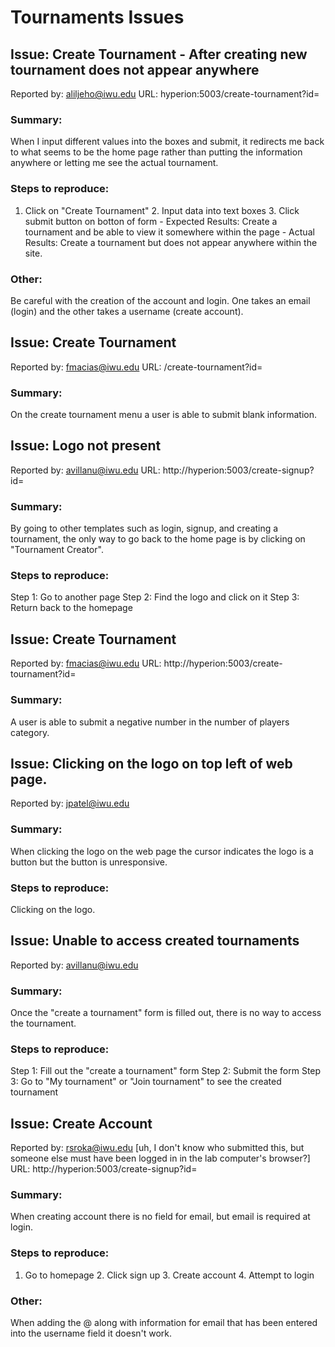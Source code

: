# Tournaments Issues


## Issue: Create Tournament - After creating new tournament does not appear anywhere
Reported by: aliljeho@iwu.edu
URL: hyperion:5003/create-tournament?id=

### Summary:
When I input different values into the boxes and submit, it redirects me back to what seems to be the home page rather than putting the information anywhere or letting me see the actual tournament.

### Steps to reproduce:
1. Click on "Create Tournament" 2. Input data into text boxes 3. Click submit button on botton of form - Expected Results: Create a tournament and be able to view it somewhere within the page - Actual Results: Create a tournament but does not appear anywhere within the site.

### Other:
Be careful with the creation of the account and login. One takes an email (login) and the other takes a username (create account).


## Issue: Create Tournament
Reported by: fmacias@iwu.edu
URL: /create-tournament?id=

### Summary:
On the create tournament menu a user is able to submit blank information. 


## Issue: Logo not present
Reported by: avillanu@iwu.edu
URL: http://hyperion:5003/create-signup?id=

### Summary:
By going to other templates such as login, signup, and creating a tournament, the only way to go back to the home page is by clicking on "Tournament Creator".  

### Steps to reproduce:
Step 1: Go to another page 
Step 2: Find the logo and click on it 
Step 3: Return back to the homepage


## Issue: Create Tournament 
Reported by: fmacias@iwu.edu
URL: http://hyperion:5003/create-tournament?id=

### Summary:
A user is able to submit a negative number in the number of players category. 


## Issue: Clicking on the logo on top left of web page. 
Reported by: jpatel@iwu.edu

### Summary:
When clicking the logo on the web page the cursor indicates the logo is a button but the button is unresponsive. 

### Steps to reproduce:
Clicking on the logo. 


## Issue: Unable to access created tournaments 
Reported by: avillanu@iwu.edu

### Summary:
Once the "create a tournament" form is filled out, there is no way to access the tournament. 

### Steps to reproduce:
Step 1: Fill out the "create a tournament" form
Step 2: Submit the form
Step 3: Go to "My tournament" or "Join tournament" to see the created tournament  


## Issue: Create Account
Reported by: rsroka@iwu.edu  [uh, I don't know who submitted this, but someone else must have been logged in in the lab computer's browser?]
URL: http://hyperion:5003/create-signup?id=

### Summary:
When creating account there is no field for email, but email is required at login. 

### Steps to reproduce:
1. Go to homepage 2. Click sign up 3. Create account 4. Attempt to login

### Other:
When adding the @ along with information for  email that has been entered into the username field it doesn't work. 

